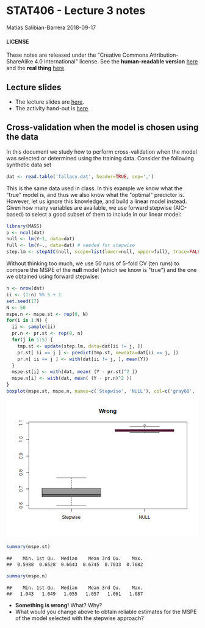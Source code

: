 STAT406 - Lecture 3 notes
================
Matias Salibian-Barrera
2018-09-17

#### LICENSE

These notes are released under the "Creative Commons Attribution-ShareAlike 4.0 International" license. See the **human-readable version** [here](https://creativecommons.org/licenses/by-sa/4.0/) and the **real thing** [here](https://creativecommons.org/licenses/by-sa/4.0/legalcode).

Lecture slides
--------------

-   The lecture slides are [here](STAT406-18-lecture-3.pdf).
-   The activity hand-out is [here](lecture3-activity.pdf).

Cross-validation when the model is chosen using the data
--------------------------------------------------------

In this document we study how to perform cross-validation when the model was selected or determined using the training data. Consider the following synthetic data set

``` r
dat <- read.table('fallacy.dat', header=TRUE, sep=',')
```

This is the same data used in class. In this example we know what the "true" model is, and thus we also know what the "optimal" predictor is. However, let us ignore this knowledge, and build a linear model instead. Given how many variables are available, we use forward stepwise (AIC-based) to select a good subset of them to include in our linear model:

``` r
library(MASS)
p <- ncol(dat)
null <- lm(Y~1, data=dat)
full <- lm(Y~., data=dat) # needed for stepwise
step.lm <- stepAIC(null, scope=list(lower=null, upper=full), trace=FALSE)
```

Without thinking too much, we use 50 runs of 5-fold CV (ten runs) to compare the MSPE of the **null** model (which we know is "true") and the one we obtained using forward stepwise:

``` r
n <- nrow(dat)
ii <- (1:n) %% 5 + 1
set.seed(17)
N <- 50
mspe.n <- mspe.st <- rep(0, N)
for(i in 1:N) {
  ii <- sample(ii)
  pr.n <- pr.st <- rep(0, n)
  for(j in 1:5) {
    tmp.st <- update(step.lm, data=dat[ii != j, ])
    pr.st[ ii == j ] <- predict(tmp.st, newdata=dat[ii == j, ])
    pr.n[ ii == j ] <- with(dat[ii != j, ], mean(Y))
  }
  mspe.st[i] <- with(dat, mean( (Y - pr.st)^2 ))
  mspe.n[i] <- with(dat, mean( (Y - pr.n)^2 ))
}
boxplot(mspe.st, mspe.n, names=c('Stepwise', 'NULL'), col=c('gray60', 'hotpink'), main='Wrong')
```

![](README_files/figure-markdown_github/wrong-1.png)

``` r
summary(mspe.st)
```

    ##    Min. 1st Qu.  Median    Mean 3rd Qu.    Max. 
    ##  0.5988  0.6528  0.6643  0.6745  0.7033  0.7682

``` r
summary(mspe.n)
```

    ##    Min. 1st Qu.  Median    Mean 3rd Qu.    Max. 
    ##   1.043   1.049   1.055   1.057   1.061   1.087

-   **Something is wrong!** What? Why?
-   What would you change above to obtain reliable estimates for the MSPE of the model selected with the stepwise approach?

<!-- ## Correlated covariates -->
<!-- Technological advances in recent decades have resulted in data  -->
<!-- being collected in a fundamentally different way from the way  -->
<!-- it was when "classical" statistical methods were proposed.  -->
<!-- Specifically, it is not at all uncommon to have data sets with -->
<!-- an abundance of potentially useful explanatory variables.  -->
<!-- Sometimes the investigators are not sure which of them can be  -->
<!-- expected to be useful or meaningful. In many applications one -->
<!-- finds data with many more variables than cases.  -->
<!-- A consequence of this "wide net" data collection strategy is  -->
<!-- that many of the explanatory variables may be correlated with -->
<!-- each other. In what follows we will illustrate some of the -->
<!-- problems that this can cause both when training and interpreting -->
<!-- models, and also with the resulting predictions. -->
<!-- ### Significant variables "dissappear" -->
<!-- Consider the air pollution data set, and the fit to the  -->
<!-- **reduced** linear regression model used previously in class: -->
<!-- ```{r signif} -->
<!-- # Correlated covariates -->
<!-- x <- read.table('../Lecture1/rutgers-lib-30861_CSV-1.csv', header=TRUE, sep=',') -->
<!-- reduced <- lm(MORT ~ POOR + HC + NOX + HOUS + NONW, data=x) -->
<!-- round( summary(reduced)$coef, 3) -->
<!-- ``` -->
<!-- Note that all coefficients seem to be significant based on -->
<!-- the individual tests of hypothesis (with `POOR` and  -->
<!-- `HOUS` maybe only marginally so). In this sense all 5 -->
<!-- explanatory varibles in this model appear to be relevant. -->
<!-- Now, we fit the **full** model, that is, we include -->
<!-- all available explanatory variables in the data set: -->
<!-- ```{r signif2} -->
<!-- full <- lm(MORT ~ ., data=x) -->
<!-- round( summary(full)$coef, 3) -->
<!-- ``` -->
<!-- Now we have many more parameters to estimate, and while two of -->
<!-- them appear to be significantly different from zero (`NONW` -->
<!-- and `PREC`), all the others seem to be redundant.  -->
<!-- In particular, note that the p-values for the individual -->
<!-- test of hypotheses for 4 out of the 5   -->
<!-- regression coefficients for the variables of the **reduced** -->
<!-- model have now become not significant. -->
<!-- ```{r signif3} -->
<!-- round( summary(full)$coef[ names(coef(reduced)), ], 3) -->
<!-- ``` -->
<!-- ### Why does this happen?  -->
<!-- Recall that the covariance matrix of the least squares estimator involves the -->
<!-- inverse of (X'X), where X' denotes the transpose of the n x p matrix X (that -->
<!-- contains each vector of explanatory variables as a row). It is easy to see  -->
<!-- that if two columns of X are linearly dependent, then X'X will be rank deficient.  -->
<!-- When two columns of X are "close" to being linearly dependent (e.g. their -->
<!-- linear corrleation is high), then the matrix X'X will be ill-conditioned, and -->
<!-- its inverse will have very large entries. This means that the estimated  -->
<!-- standard errors of the least squares estimator will be unduly large, resulting -->
<!-- in non-significant test of hypotheses for each parameter separately, even if -->
<!-- the global test for all of them simultaneously is highly significant. -->
<!-- ### Why is this a problem if we are interested in prediction? -->
<!-- Although in many applications one is interested in interpreting the parameters -->
<!-- of the model, even if one is only trying to fit / train a model to do -->
<!-- predictions, highly variable parameter estimators will typically result in -->
<!-- a noticeable loss of prediction accuracy. This can be easily seen from the  -->
<!-- bias / variance factorization of the mean squared prediction error (MSPE)  -->
<!-- mentioned in class. Hence, better predictions can be obtained if one -->
<!-- uses less-variable parameter estimators.  -->
<!-- ### What can we do? -->
<!-- A commonly used strategy is to remove some explanatory variables from the -->
<!-- model, leaving only non-redundant covariates. However, this is easier said than -->
<!-- done. You have seen some strategies in other courses (stepwise variable selection, etc.) -->
<!-- In coming weeks we will investigate other methods to deal with this problem. -->

